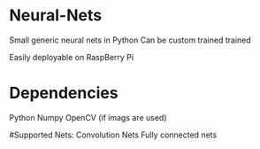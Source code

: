 # Neural-Nets
Small generic neural nets in Python
Can be custom trained trained

Easily deployable on RaspBerry Pi

# Dependencies 
Python
Numpy
OpenCV (if imags are used)

#Supported Nets:
Convolution Nets
Fully connected nets

